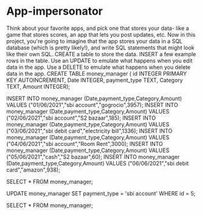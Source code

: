 # App-impersonator
Think about your favorite apps, and pick one that stores your data- like a game that stores scores, an app that lets you post updates, etc. Now in this project, you're going to imagine that the app stores your data in a SQL database (which is pretty likely!), and write SQL statements that might look like their own SQL.  CREATE a table to store the data. INSERT a few example rows in the table. Use an UPDATE to emulate what happens when you edit data in the app. Use a DELETE to emulate what happens when you delete data in the app.
CREATE TABLE money_manager (
id INTEGER PRIMARY KEY AUTOINCREMENT,
Date INTEGER,
payment_type TEXT,
Category TEXT,
Amount INTEGER);

INSERT INTO money_manager (Date,payment_type,Category,Amount)
VALUES ("01/06/2021","sbi account","gogrocio",3957);
INSERT INTO money_manager (Date,payment_type,Category,Amount)
VALUES ("02/06/2021","sbi account","S2 bazaar",185);
INSERT INTO money_manager (Date,payment_type,Category,Amount)
VALUES ("03/06/2021","sbi debit card","electricity bill",1336);
INSERT INTO money_manager (Date,payment_type,Category,Amount)
VALUES ("04/06/2021","sbi account","Room Rent",3000);
INSERT INTO money_manager (Date,payment_type,Category,Amount)
VALUES ("05/06/2021","cash","S2 bazaar",60);
INSERT INTO money_manager (Date,payment_type,Category,Amount)
VALUES ("06/06/2021","sbi debit card","amazon",938);

SELECT * FROM money_manager;

UPDATE money_manager SET payment_type = 'sbi account' WHERE id = 5;

SELECT * FROM money_manager;
